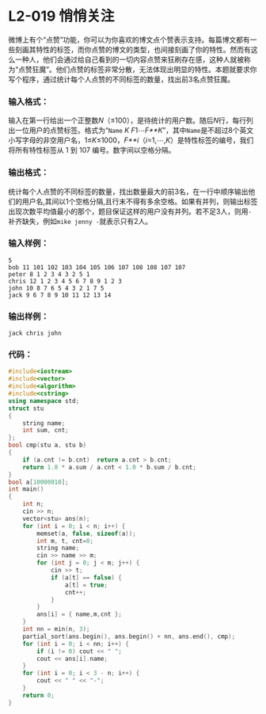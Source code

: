 # **L2-019** **悄悄关注** 

微博上有个“点赞”功能，你可以为你喜欢的博文点个赞表示支持。每篇博文都有一些刻画其特性的标签，而你点赞的博文的类型，也间接刻画了你的特性。然而有这么一种人，他们会通过给自己看到的一切内容点赞来狂刷存在感，这种人就被称为“点赞狂魔”。他们点赞的标签非常分散，无法体现出明显的特性。本题就要求你写个程序，通过统计每个人点赞的不同标签的数量，找出前3名点赞狂魔。

### 输入格式：

输入在第一行给出一个正整数*N*（≤100），是待统计的用户数。随后*N*行，每行列出一位用户的点赞标签。格式为“`Name` *K* *F*1⋯*F**K*”，其中`Name`是不超过8个英文小写字母的非空用户名，1≤*K*≤1000，*F**i*（*i*=1,⋯,*K*）是特性标签的编号，我们将所有特性标签从 1 到 107 编号。数字间以空格分隔。

### 输出格式：

统计每个人点赞的不同标签的数量，找出数量最大的前3名，在一行中顺序输出他们的用户名,其间以1个空格分隔,且行末不得有多余空格。如果有并列，则输出标签出现次数平均值最小的那个，题目保证这样的用户没有并列。若不足3人，则用`-`补齐缺失，例如`mike jenny -`就表示只有2人。

### 输入样例：

```in
5
bob 11 101 102 103 104 105 106 107 108 108 107 107
peter 8 1 2 3 4 3 2 5 1
chris 12 1 2 3 4 5 6 7 8 9 1 2 3
john 10 8 7 6 5 4 3 2 1 7 5
jack 9 6 7 8 9 10 11 12 13 14
```

### 输出样例：

```out
jack chris john
```

### 代码：

```c++
#include<iostream>
#include<vector>
#include<algorithm>
#include<cstring>
using namespace std;
struct stu
{
	string name;
	int sum, cnt;
};
bool cmp(stu a, stu b)
{
	if (a.cnt != b.cnt)  return a.cnt > b.cnt;
	return 1.0 * a.sum / a.cnt < 1.0 * b.sum / b.cnt;
}
bool a[10000010];
int main()
{	
	int n;
	cin >> n;
	vector<stu> ans(n);
	for (int i = 0; i < n; i++) {
		memset(a, false, sizeof(a));
		int m, t, cnt=0;
		string name;
		cin >> name >> m;
		for (int j = 0; j < m; j++) {
			cin >> t;
			if (a[t] == false) {
				a[t] = true;
				cnt++;
			}
		}
		ans[i] = { name,m,cnt };
	}
	int nn = min(n, 3);
	partial_sort(ans.begin(), ans.begin() + nn, ans.end(), cmp);
	for (int i = 0; i < nn; i++) {
		if (i != 0) cout << " ";
		cout << ans[i].name;
	}
	for (int i = 0; i < 3 - n; i++) {
		cout << " " << "-";
	}
	return 0;
}
```

